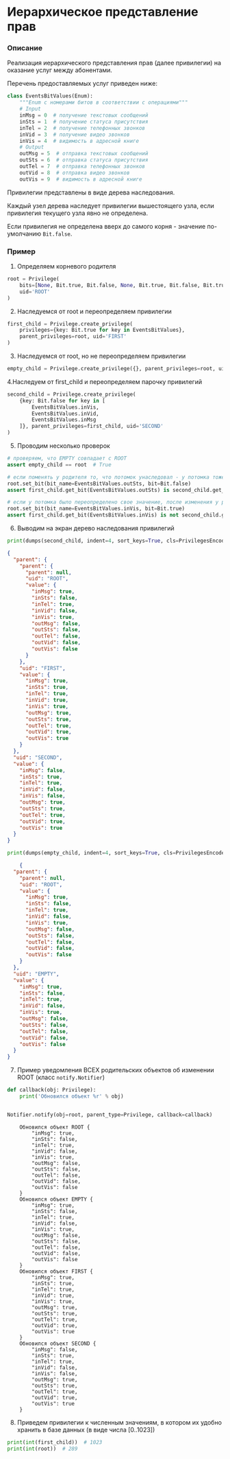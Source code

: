 # Иерархическое представление прав

### Описание

Реализация иерархического представления прав (далее привилегии) на оказание услуг между абонентами.

Перечень предоставляемых услуг приведен ниже:

```python
class EventsBitValues(Enum):
    """Enum с номерами битов в соответствии с операциями"""
    # Input
    inMsg = 0  # получение текстовых сообщений
    inSts = 1  # получение статуса присутствия
    inTel = 2  # получение телефонных звонков
    inVid = 3  # получение видео звонков
    inVis = 4  # видимость в адресной книге
    # Output
    outMsg = 5  # отправка текстовых сообщений
    outSts = 6  # отправка статуса присутствия
    outTel = 7  # отправка телефонных звонков
    outVid = 8  # отправка видео звонков
    outVis = 9  # видимость в адресной книге
```

Привилегии представлены в виде дерева наследования.

Каждый узел дерева наследует привилегии вышестоящего узла, если привилегия текущего узла явно не определена.

Если привилегия не определена вверх до самого корня - значение по-умолчанию `Bit.false`.

### Пример

1. Определяем корневого родителя

```python 
root = Privilege(
    bits=[None, Bit.true, Bit.false, None, Bit.true, Bit.false, Bit.true, None, None, Bit.true],
    uid='ROOT'
)
```

2. Наследуемся от root и переопределяем привилегии

```python 
first_child = Privilege.create_privilege(
    privileges={key: Bit.true for key in EventsBitValues},
    parent_privileges=root, uid='FIRST'
)
```

3. Наследуемся от root, но не переопределяем привилегии

```python 
empty_child = Privilege.create_privilege({}, parent_privileges=root, uid='EMPTY')
```

4.Наследуем от first_child и переопределяем парочку привилегий

```python
second_child = Privilege.create_privilege(
    {key: Bit.false for key in [
        EventsBitValues.inVis,
        EventsBitValues.inVid,
        EventsBitValues.inMsg
    ]}, parent_privileges=first_child, uid='SECOND'
)
```

5. Проводим несколько проверок

```python
# проверяем, что EMPTY совпадает с ROOT 
assert empty_child == root  # True

# если поменять у родителя то, что потомок унаследовал - у потомка тоже изменится
root.set_bit(bit_name=EventsBitValues.outSts, bit=Bit.false)
assert first_child.get_bit(EventsBitValues.outSts) is second_child.get_bit(EventsBitValues.outSts)

# если у потомка было переопределено свое значение, после изменения у родителя - у потомка ничего не изменения
root.set_bit(bit_name=EventsBitValues.inVis, bit=Bit.true)
assert first_child.get_bit(EventsBitValues.inVis) is not second_child.get_bit(EventsBitValues.inVis)
```

6. Выводим на экран дерево наследования привилегий

```python
print(dumps(second_child, indent=4, sort_keys=True, cls=PrivilegesEncoder))
```

```json
{
  "parent": {
    "parent": {
      "parent": null,
      "uid": "ROOT",
      "value": {
        "inMsg": true,
        "inSts": false,
        "inTel": true,
        "inVid": false,
        "inVis": true,
        "outMsg": false,
        "outSts": false,
        "outTel": false,
        "outVid": false,
        "outVis": false
      }
    },
    "uid": "FIRST",
    "value": {
      "inMsg": true,
      "inSts": true,
      "inTel": true,
      "inVid": true,
      "inVis": true,
      "outMsg": true,
      "outSts": true,
      "outTel": true,
      "outVid": true,
      "outVis": true
    }
  },
  "uid": "SECOND",
  "value": {
    "inMsg": false,
    "inSts": true,
    "inTel": true,
    "inVid": false,
    "inVis": false,
    "outMsg": true,
    "outSts": true,
    "outTel": true,
    "outVid": true,
    "outVis": true
  }
}
```

```python
print(dumps(empty_child, indent=4, sort_keys=True, cls=PrivilegesEncoder))
```

```json
    {
  "parent": {
    "parent": null,
    "uid": "ROOT",
    "value": {
      "inMsg": true,
      "inSts": false,
      "inTel": true,
      "inVid": false,
      "inVis": true,
      "outMsg": false,
      "outSts": false,
      "outTel": false,
      "outVid": false,
      "outVis": false
    }
  },
  "uid": "EMPTY",
  "value": {
    "inMsg": true,
    "inSts": false,
    "inTel": true,
    "inVid": false,
    "inVis": true,
    "outMsg": false,
    "outSts": false,
    "outTel": false,
    "outVid": false,
    "outVis": false
  }
}
```

7. Пример уведомления ВСЕХ родительских объектов об изменении ROOT (класс `notify.Notifier`)

```python
def callback(obj: Privilege):
    print('Обновился объект %r' % obj)


Notifier.notify(obj=root, parent_type=Privilege, callback=callback)
```

```text
    Обновился объект ROOT {
        "inMsg": true,
        "inSts": false,
        "inTel": true,
        "inVid": false,
        "inVis": true,
        "outMsg": false,
        "outSts": false,
        "outTel": false,
        "outVid": false,
        "outVis": false
    }
    Обновился объект EMPTY {
        "inMsg": true,
        "inSts": false,
        "inTel": true,
        "inVid": false,
        "inVis": true,
        "outMsg": false,
        "outSts": false,
        "outTel": false,
        "outVid": false,
        "outVis": false
    }
    Обновился объект FIRST {
        "inMsg": true,
        "inSts": true,
        "inTel": true,
        "inVid": true,
        "inVis": true,
        "outMsg": true,
        "outSts": true,
        "outTel": true,
        "outVid": true,
        "outVis": true
    }
    Обновился объект SECOND {
        "inMsg": false,
        "inSts": true,
        "inTel": true,
        "inVid": false,
        "inVis": false,
        "outMsg": true,
        "outSts": true,
        "outTel": true,
        "outVid": true,
        "outVis": true
    }
```

8. Приведем привилегии к численным значениям, в котором их удобно хранить в базе данных (в виде числа [0..1023])

```python
print(int(first_child))  # 1023
print(int(root))  # 289
```